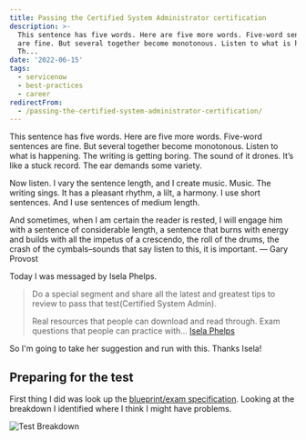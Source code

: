```yaml
---
title: Passing the Certified System Administrator certification
description: >-
  This sentence has five words. Here are five more words. Five-word sentences
  are fine. But several together become monotonous. Listen to what is happening.
  Th...
date: '2022-06-15'
tags:
  - servicenow
  - best-practices
  - career
redirectFrom:
  - /passing-the-certified-system-administrator-certification/
---
```


This sentence has five words. Here are five more words. Five-word sentences are fine. But several together become monotonous. Listen to what is happening. The writing is getting boring. The sound of it drones. It’s like a stuck record. The ear demands some variety.

Now listen. I vary the sentence length, and I create music. Music. The writing sings. It has a pleasant rhythm, a lilt, a harmony. I use short sentences. And I use sentences of medium length.

And sometimes, when I am certain the reader is rested, I will engage him with a sentence of considerable length, a sentence that burns with energy and builds with all the impetus of a crescendo, the roll of the drums, the crash of the cymbals–sounds that say listen to this, it is important. — Gary Provost

Today I was messaged by Isela Phelps. 

> Do a special segment and share all the latest and greatest tips to review to pass that test(Certified System Admin).
>
> Real resources that people can download and read through. Exam questions that people can practice with...
> [Isela Phelps](https://www.linkedin.com/in/iselaphelps/)

So I'm going to take her suggestion and run with this.  Thanks Isela!

## Preparing for the test

First thing I did was look up the [blueprint/exam specification](https://www.servicenow.com/content/dam/servicenow/other-documents/training/servicenow-sys-admin-exam-specs.pdf).  Looking at the breakdown I identified where I think I might have problems.

![Test Breakdown](/assets/images/csa-prep-1.png)